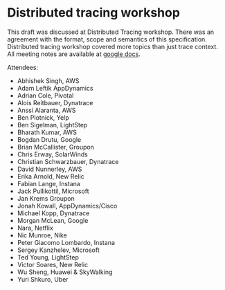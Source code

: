 # Distributed tracing workshop

This draft was discussed at Distributed Tracing workshop. There was an agreement with the format, scope and semantics of this specification. Distributed tracing workshop covered more topics than just trace context. All meeting notes are available at [google docs](https://docs.google.com/document/d/1YJ0oriH62Ixk3W37z31X0SeuXpgXpXBetiz8EWxG6NU/).

Attendees:

- Abhishek Singh, AWS
- Adam Leftik AppDynamics
- Adrian Cole, Pivotal
- Alois Reitbauer, Dynatrace
- Anssi Alaranta, AWS
- Ben Plotnick, Yelp
- Ben Sigelman, LightStep
- Bharath Kumar, AWS
- Bogdan Drutu, Google
- Brian McCallister, Groupon
- Chris Erway, SolarWinds
- Christian Schwarzbauer, Dynatrace
- David Nunnerley, AWS
- Erika Arnold, New Relic
- Fabian Lange, Instana
- Jack Pullikottil, Microsoft
- Jan Krems Groupon
- Jonah Kowall, AppDynamics/Cisco
- Michael Kopp, Dynatrace
- Morgan McLean, Google
- Nara, Netflix
- Nic Munroe, Nike
- Peter Giacomo Lombardo, Instana
- Sergey Kanzhelev, Microsoft
- Ted Young, LightStep
- Victor Soares, New Relic
- Wu Sheng, Huawei & SkyWalking
- Yuri Shkuro, Uber
